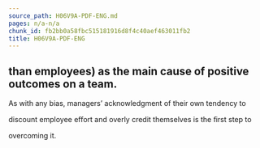 ```yaml
---
source_path: H06V9A-PDF-ENG.md
pages: n/a-n/a
chunk_id: fb2bb0a58fbc515181916d8f4c40aef463011fb2
title: H06V9A-PDF-ENG
---
```

## than employees) as the main cause of positive outcomes on a team.

As with any bias, managers’ acknowledgment of their own tendency to

discount employee eﬀort and overly credit themselves is the ﬁrst step to

overcoming it.
